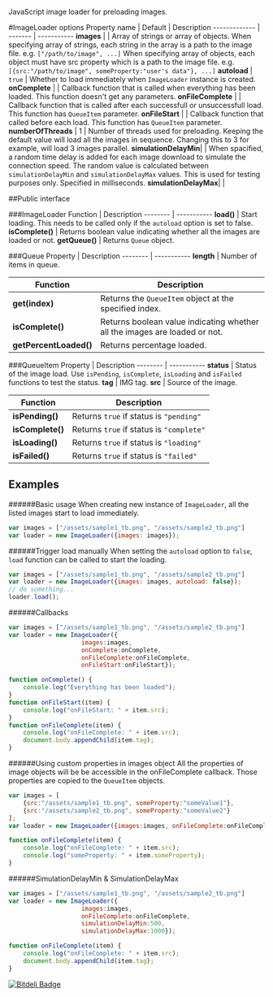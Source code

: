 JavaScript image loader for preloading images.

#ImageLoader options
Property name       | Default           | Description
-------------       | -------           | -----------
**images**          |                   | Array of strings or array of objects. When specifying array of strings, each string in the array is a path to the image file. e.g. `["/path/to/image", ...]` When specifying array of objects, each object must have src property which is a path to the image file. e.g. `[{src:"/path/to/image", someProperty:"user's data"}, ...]` 
**autoload**        | `true`            | Whether to load immediately when `ImageLoader` instance is created.
**onComplete**      |                   | Callback function that is called when everything has been loaded. This function doesn't get any parameters.
**onFileComplete**  |                   | Callback function that is called after each successfull or unsuccessfull load. This function has `QueueItem` parameter.
**onFileStart**     |                   | Callback function that called before each load. This function has `QueueItem` parameter.
**numberOfThreads** | 1                 | Number of threads used for preloading. Keeping the default value will load all the images in sequence. Changing this to 3 for example, will load 3 images parallel.
**simulationDelayMin**|                 | When spacified, a random time delay is added for each image download to simulate the connection speed. The random value is calculated between `simulationDelayMin` and `simulationDelayMax` values. This is used for testing purposes only. Specified in milliseconds. 
**simulationDelayMax**|                 | 

##Public interface

###ImageLoader
Function | Description
-------- | -----------
**load()** | Start loading. This needs to be called only if the `autoload` option is set to false.
**isComplete()** | Returns boolean value indicating whether all the images are loaded or not.
**getQueue()** | Returns `Queue` object.

###Queue
Property | Description
-------- | -----------
**length** | Number of items in queue.

Function | Description
-------- | -----------
**get(index)** | Returns the `QueueItem` object at the specified index.
**isComplete()** | Returns boolean value indicating whether all the images are loaded or not.
**getPercentLoaded()** | Returns percentage loaded.

###QueueItem
Property | Description
-------- | -----------
**status** | Status of the image load. Use `isPending`, `isComplete`, `isLoading` and `isFailed` functions to test the status. 
**tag** | IMG tag.
**src** | Source of the image.

Function | Description
-------- | -----------
**isPending()** | Returns `true` if status is `"pending"`
**isComplete()** | Returns `true` if status is `"complete"`
**isLoading()** | Returns `true` if status is `"loading"`
**isFailed()** | Returns `true` if status is `"failed"`

## Examples
######Basic usage
When creating new instance of `ImageLoader`, all the listed images start to load immediately.
```js
var images = ["/assets/sample1_tb.png", "/assets/sample2_tb.png"]
var loader = new ImageLoader({images: images});
```

######Trigger load manually
When setting the `autoload` option to `false`, `load` function can be called to start the loading.
```js
var images = ["/assets/sample1_tb.png", "/assets/sample2_tb.png"]
var loader = new ImageLoader({images: images, autoload: false});
// do something...
loader.load();
```

######Callbacks
```js
var images = ["/assets/sample1_tb.png", "/assets/sample2_tb.png"]
var loader = new ImageLoader({
                    images:images,
                    onComplete:onComplete,
                    onFileComplete:onFileComplete,
                    onFileStart:onFileStart});

function onComplete() {
    console.log("Everything has been loaded");
}
function onFileStart(item) {
    console.log("onFileStart: " + item.src);
}
function onFileComplete(item) {
    console.log("onFileComplete: " + item.src);
    document.body.appendChild(item.tag);
}
```

######Using custom properties in images object
All the properties of image objects will be be accessible in the onFileComplete callback. Those properties are copied to the `QueueItem` objects.
```js
var images = [
    {src:"/assets/sample1_tb.png", someProperty:"someValue1"},
    {src:"/assets/sample2_tb.png", someProperty:"someValue2"}
];
var loader = new ImageLoader({images:images, onFileComplete:onFileComplete});

function onFileComplete(item) {
    console.log("onFileComplete: " + item.src);
    console.log("someProperty: " + item.someProperty);
}
```

######SimulationDelayMin & SimulationDelayMax
```js
var images = ["/assets/sample1_tb.png", "/assets/sample2_tb.png"]
var loader = new ImageLoader({
                    images:images,
                    onFileComplete:onFileComplete,
                    simulationDelayMin:500,
                    simulationDelayMax:1000});

function onFileComplete(item) {
    console.log("onFileComplete: " + item.src);
    document.body.appendChild(item.tag);
}
```


[![Bitdeli Badge](https://d2weczhvl823v0.cloudfront.net/jakoivis/imageloader/trend.png)](https://bitdeli.com/free "Bitdeli Badge")
